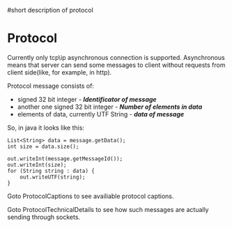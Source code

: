 #short description of protocol

# Protocol #

Currently only tcp\ip asynchronous connection is supported. Asynchronous means that server can send some messages to client without requests from client side(like, for example, in http).

Protocol message consists of:
  * signed 32 bit integer - **_Identificator of message_**
  * another one signed 32 bit integer - **_Number of elements in data_**
  * elements of data, currently UTF String - **_data of message_**

So, in java it looks like this:
```
List<String> data = message.getData();
int size = data.size();

out.writeInt(message.getMessageId());
out.writeInt(size);
for (String string : data) {
    out.writeUTF(string);
}
```

Goto ProtocolCaptions to see availiable protocol captions.

Goto ProtocolTechnicalDetails to see how such messages are actually sending through sockets.